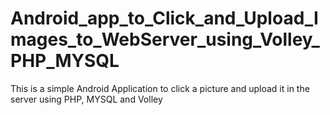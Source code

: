 # Android_app_to_Click_and_Upload_Images_to_WebServer_using_Volley_PHP_MYSQL
This is a simple Android Application to click a picture and upload it in the server using PHP, MYSQL and Volley

